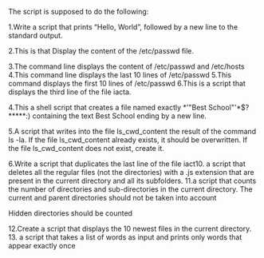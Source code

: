 The script is supposed to do the following:


1.Write a script that prints “Hello, World”, followed by a new line to the standard output.

2.This is that Display the content of the /etc/passwd file.

3.The command line displays the content of /etc/passwd and /etc/hosts 4.This command line displays the last 10 lines of /etc/passwd 5.This command displays the first 10 lines of /etc/passwd 6.This is a script that displays the third line of the file iacta.

4.This a shell script that creates a file named exactly *\'"Best School"'\*$?*****:) containing the text Best School ending by a new line.

5.A script that writes into the file ls_cwd_content the result of the command ls -la. If the file ls_cwd_content already exists, it should be overwritten. If the file ls_cwd_content does not exist, create it.

6.Write a script that duplicates the last line of the file iact10. a script that deletes all the regular files (not the directories) with a .js extension that are present in the current directory and all its subfolders. 11.a script that counts the number of directories and sub-directories in the current directory.
The current and parent directories should not be taken into account

Hidden directories should be counted 

12.Create a script that displays the 10 newest files in the current directory. 13. a script that takes a list of words as input and prints only words that appear exactly once
